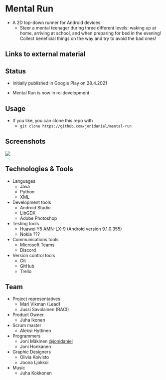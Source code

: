 # Mental Run

- A 2D top-down runner for Android devices
  - Steer a mental teenager during three different levels: waking up at home, arriving at school, and when preparing for bed in the evening! Collect beneficial things on the way and try to avoid the bad ones!

## Links to external material

## Status

- Initially published in Google Play on 28.4.2021

- Mental Run is now in re-development

## Usage

- If you like, you can clone this repo with
  - `git clone https://github.com/jonidaniel/mental-run`

## Screenshots

![](screenshots/.png?raw=true)

## Technologies & Tools

- Languages
  - Java
  - Python
  - XML
- Development tools
  - Android Studio
  - LibGDX
  - Adobe Photoshop
- Testing tools
  - Huawei Y5 AMN-LX-9 (Android version 9.1.0.355)
  - Nokia ???
- Communications tools
  - Microsoft Teams
  - Discord
- Version control tools
  - Git
  - GitHub
  - Trello

## Team

- Project representatives
  - Mari Vikman (Lead)
  - Jussi Savolainen (RACI)
- Product Owner
  - Juha Ikonen
- Scrum master
  - Aleksi Hyttinen
- Programmers
  - Joni Mäkinen [@jonidaniel](https://github.com/jonidaniel)
  - Joni Honkanen
- Graphic Designers
  - Olivia Koivisto
  - Joona Ljokkoi
- Music
  - Juha Kokkonen
